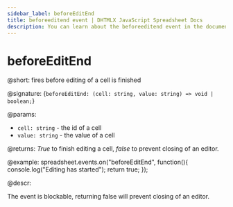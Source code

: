 ```yaml
---
sidebar_label: beforeEditEnd
title: beforeeditend event | DHTMLX JavaScript Spreadsheet Docs
description: You can learn about the beforeeditend event in the documentation of the DHTMLX JavaScript Spreadsheet library. Browse developer guides and API reference, try out code examples and live demos, and download a free 30-day evaluation version of DHTMLX Spreadsheet.
---
```


# beforeEditEnd

@short: fires before editing of a cell is finished

@signature: {`beforeEditEnd: (cell: string, value: string) => void | boolean;`}

@params:
- `cell: string` - the id of a cell
- `value: string` - the value of a cell

@returns:
*True* to finish editing a cell, *false* to prevent closing of an editor.

@example:
spreadsheet.events.on("beforeEditEnd", function(){
 	console.log("Editing has started");
    return true;
});

@descr:

The event is blockable, returning false will prevent closing of an editor.
